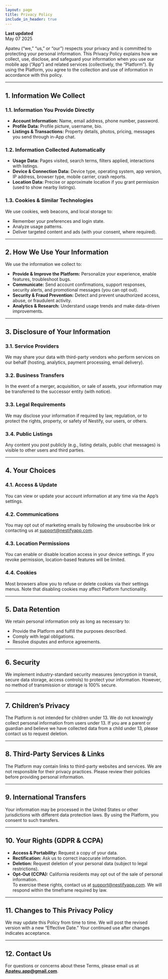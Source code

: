 ```yaml
---
layout: page
title: Privacy Policy
include_in_header: true
---
```


**Last updated**  
May 07 2025

Apateu (“we,” “us,” or “our”) respects your privacy and is committed to protecting your personal information. This Privacy Policy explains how we collect, use, disclose, and safeguard your information when you use our mobile app (“App”) and related services (collectively, the “Platform”). By using the Platform, you agree to the collection and use of information in accordance with this policy.

---

## 1. Information We Collect

### 1.1. Information You Provide Directly  
- **Account Information:** Name, email address, phone number, password.  
- **Profile Data:** Profile picture, username, bio.  
- **Listings & Transactions:** Property details, photos, pricing, messages you send through in-App chat.  

### 1.2. Information Collected Automatically  
- **Usage Data:** Pages visited, search terms, filters applied, interactions with listings.  
- **Device & Connection Data:** Device type, operating system, app version, IP address, browser type, mobile carrier, crash reports.  
- **Location Data:** Precise or approximate location if you grant permission (used to show nearby listings).  

### 1.3. Cookies & Similar Technologies  
We use cookies, web beacons, and local storage to:  
- Remember your preferences and login state.  
- Analyze usage patterns.  
- Deliver targeted content and ads (with your consent, where required).

---

## 2. How We Use Your Information

We use the information we collect to:  
- **Provide & Improve the Platform:** Personalize your experience, enable features, troubleshoot bugs.  
- **Communicate:** Send account confirmations, support responses, security alerts, and promotional messages (you can opt out).  
- **Security & Fraud Prevention:** Detect and prevent unauthorized access, abuse, or fraudulent activity.  
- **Analytics & Research:** Understand usage trends and make data-driven improvements.  

---

## 3. Disclosure of Your Information

### 3.1. Service Providers  
We may share your data with third-party vendors who perform services on our behalf (hosting, analytics, payment processing, email delivery).

### 3.2. Business Transfers  
In the event of a merger, acquisition, or sale of assets, your information may be transferred to the successor entity (with notice).

### 3.3. Legal Requirements  
We may disclose your information if required by law, regulation, or to protect the rights, property, or safety of Nestify, our users, or others.

### 3.4. Public Listings  
Any content you post publicly (e.g., listing details, public chat messages) is visible to other users and third parties.

---

## 4. Your Choices

### 4.1. Access & Update  
You can view or update your account information at any time via the App’s settings.

### 4.2. Communications  
You may opt out of marketing emails by following the unsubscribe link or contacting us at support@nestifyapp.com.

### 4.3. Location Permissions  
You can enable or disable location access in your device settings. If you revoke permission, location-based features will be limited.

### 4.4. Cookies  
Most browsers allow you to refuse or delete cookies via their settings menus. Note that disabling cookies may affect Platform functionality.

---

## 5. Data Retention

We retain personal information only as long as necessary to:  
- Provide the Platform and fulfill the purposes described.  
- Comply with legal obligations.  
- Resolve disputes and enforce agreements.

---

## 6. Security

We implement industry-standard security measures (encryption in transit, secure data storage, access controls) to protect your information. However, no method of transmission or storage is 100% secure.

---

## 7. Children’s Privacy

The Platform is not intended for children under 13. We do not knowingly collect personal information from users under 13. If you are a parent or guardian and believe we have collected data from a child under 13, please contact us to request deletion.

---

## 8. Third-Party Services & Links

The Platform may contain links to third-party websites and services. We are not responsible for their privacy practices. Please review their policies before providing personal information.

---

## 9. International Transfers

Your information may be processed in the United States or other jurisdictions with different data protection laws. By using the Platform, you consent to such transfers.

---

## 10. Your Rights (GDPR & CCPA)

- **Access & Portability:** Request a copy of your data.  
- **Rectification:** Ask us to correct inaccurate information.  
- **Deletion:** Request deletion of your personal data (subject to legal restrictions).  
- **Opt-Out (CCPA):** California residents may opt out of the sale of personal information.  
To exercise these rights, contact us at support@nestifyapp.com. We will respond within the timeframe required by law.

---

## 11. Changes to This Privacy Policy

We may update this Policy from time to time. We will post the revised version with a new “Effective Date.” Your continued use after changes indicates acceptance.

---

## 12. Contact Us

For questions or concerns about these Terms, please email us at **Apateu.app@gmail.com**.  
